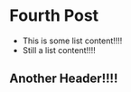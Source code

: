 # **Fourth Post**

* This is some list content!!!!
* Still a list content!!!!

## Another Header!!!!